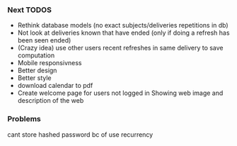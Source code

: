 ### Next TODOS
* Rethink database models (no exact subjects/deliveries repetitions in db)
* Not look at deliveries known that have ended (only if doing a refresh has been seen ended)
* (Crazy idea) use other users recent refreshes in same delivery to save computation
* Mobile responsivness
* Better design 
* Better style
* download calendar to pdf
* Create welcome page for users not logged in Showing web image and description of the web

### Problems
cant store hashed password bc of use recurrency


